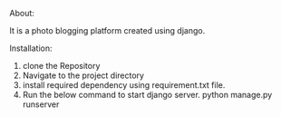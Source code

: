 About:

It is a photo blogging platform created using django.

Installation:

1) clone the Repository
2) Navigate to the project directory
3) install required dependency using requirement.txt file.
4) Run the below command to start django server.
    python manage.py runserver
